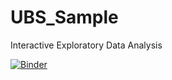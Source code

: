 # UBS_Sample
Interactive Exploratory Data Analysis

[![Binder](https://mybinder.org/badge_logo.svg)](https://mybinder.org/v2/gh/LuisFRoch/UBS_Sample/master?filepath=Volatilitytst.ipynb)
